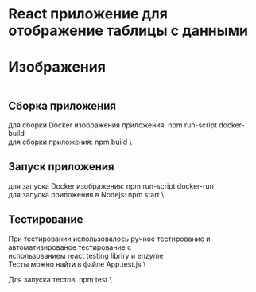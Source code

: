 # React приложение для отображение таблицы с данными

# Изображения

![]()

## Сборка приложения
для сборки Docker изображения приложения: npm run-script docker-build \
для сборки приложения: npm build \

## Запуск приложения
для запуска Docker изображения: npm run-script docker-run \
для запуска приложения в Nodejs: npm start \

## Тестирование 
При тестировании использовалось ручное тестирование и автоматизированое тестирование с \
использованием react testing libriry и enzyme \
Тесты можно найти в файле App.test.js \

Для запуска тестов: npm test \
